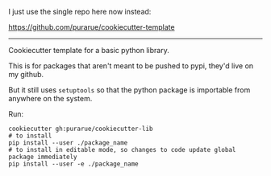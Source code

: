 I just use the single repo here now instead:

 https://github.com/purarue/cookiecutter-template

---

Cookiecutter template for a basic python library.

This is for packages that aren't meant to be pushed to pypi, they'd live on my github.

But it still uses `setuptools` so that the python package is importable from anywhere on the system.

Run:

```
cookiecutter gh:purarue/cookiecutter-lib
# to install
pip install --user ./package_name
# to install in editable mode, so changes to code update global package immediately
pip install --user -e ./package_name
```
